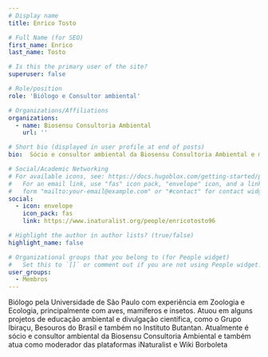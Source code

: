 ```yaml
---
# Display name
title: Enrico Tosto

# Full Name (for SEO)
first_name: Enrico
last_name: Tosto

# Is this the primary user of the site?
superuser: false

# Role/position
role: 'Biólogo e Consultor ambiental'

# Organizations/Affiliations
organizations:
  - name: Biosensu Consultoria Ambiental 
    url: ''

# Short bio (displayed in user profile at end of posts)
bio:  Sócio e consultor ambiental da Biosensu Consultoria Ambiental e moderador das plataformas iNaturalist e Wiki Borboleta

# Social/Academic Networking
# For available icons, see: https://docs.hugoblox.com/getting-started/page-builder/#icons
#   For an email link, use "fas" icon pack, "envelope" icon, and a link in the
#   form "mailto:your-email@example.com" or "#contact" for contact widget.
social:
  - icon: envelope
    icon_pack: fas
    link: https://www.inaturalist.org/people/enricotosto96

# Highlight the author in author lists? (true/false)
highlight_name: false

# Organizational groups that you belong to (for People widget)
#   Set this to `[]` or comment out if you are not using People widget.
user_groups:
  - Membros
---
```


 Biólogo pela Universidade de São Paulo com experiência em Zoologia e Ecologia, principalmente com aves, mamíferos e insetos. Atuou em alguns projetos de educação ambiental e divulgação científica, como o Grupo Ibiraçu, Besouros do Brasil e também no Instituto Butantan. Atualmente é sócio e consultor ambiental da Biosensu Consultoria Ambiental e também atua como moderador das plataformas iNaturalist e Wiki Borboleta